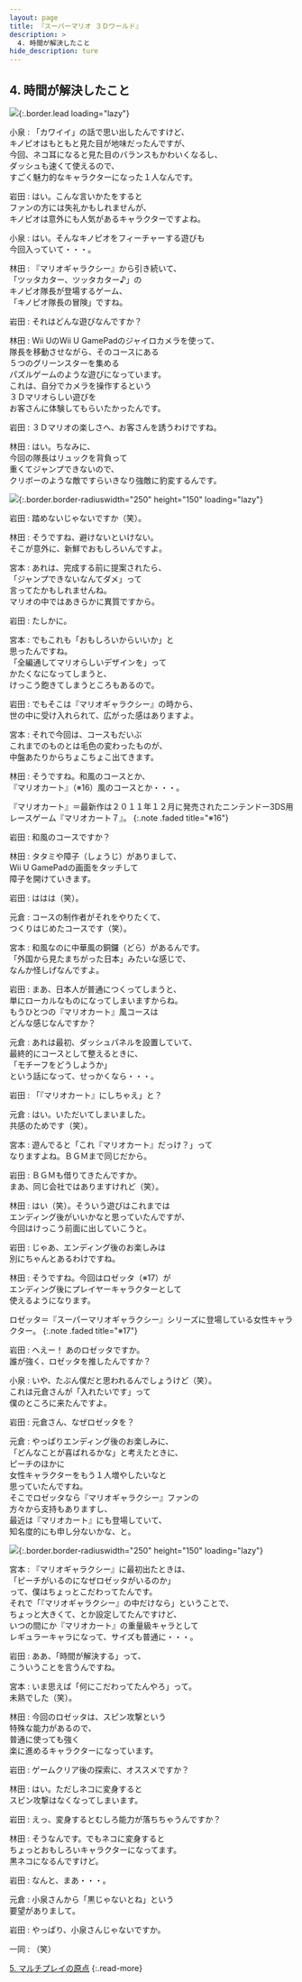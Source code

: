 ```yaml
---
layout: page
title: 『スーパーマリオ ３Ｄワールド』
description: >
  4. 時間が解決したこと
hide_description: ture
---
```



## 4. 時間が解決したこと

![](/interviews/jp/WiiU/ardj/vol1/img/mainvisual4.jpg){:.border.lead loading="lazy"}



小泉
: 「カワイイ」の話で思い出したんですけど、<br>キノピオはもともと見た目が地味だったんですが、<br>今回、ネコ耳になると見た目のバランスもかわいくなるし、<br>ダッシュも速くて使えるので、<br>すごく魅力的なキャラクターになった１人なんです。


岩田
: はい。こんな言いかたをすると<br>ファンの方には失礼かもしれませんが、<br>キノピオは意外にも人気があるキャラクターですよね。


小泉
: はい。そんなキノピオをフィーチャーする遊びも<br>今回入っていて・・・。


林田
: 『マリオギャラクシー』から引き続いて、<br>「ツッタカター、ツッタカター♪」の<br>キノピオ隊長が登場するゲーム、<br>「キノピオ隊長の冒険」ですね。


岩田
: それはどんな遊びなんですか？


林田
: Wii UのWii U GamePadのジャイロカメラを使って、<br>隊長を移動させながら、そのコースにある<br>５つのグリーンスターを集める<br>パズルゲームのような遊びになっています。<br>これは、自分でカメラを操作するという<br>３Ｄマリオらしい遊びを<br>お客さんに体験してもらいたかったんです。


岩田
: ３Ｄマリオの楽しさへ、お客さんを誘うわけですね。


林田
: はい。ちなみに、<br>今回の隊長はリュックを背負って<br>重くてジャンプできないので、<br>クリボーのような敵ですらいきなり強敵に豹変するんです。


![](/interviews/jp/WiiU/ardj/vol1/img/photo10.jpg){:.border.border-radiuswidth="250" height="150"  loading="lazy"}


岩田
: 踏めないじゃないですか（笑）。


林田
: そうですね、避けないといけない。<br>そこが意外に、新鮮でおもしろいんですよ。


宮本
: あれは、完成する前に提案されたら、<br>「ジャンプできないなんてダメ」って<br>言ってたかもしれませんね。<br>マリオの中ではあきらかに異質ですから。


岩田
: たしかに。


宮本
: でもこれも「おもしろいからいいか」と<br>思ったんですね。<br>「全編通してマリオらしいデザインを」って<br>かたくなになってしまうと、<br>けっこう飽きてしまうところもあるので。


岩田
: でもそこは『マリオギャラクシー』の時から、<br>世の中に受け入れられて、広がった感はありますよ。


宮本
: それで今回は、コースもだいぶ<br>これまでのものとは毛色の変わったものが、<br>中盤あたりからちょこちょこ出てきます。


林田
: そうですね。和風のコースとか、<br>『マリオカート』（※16）風のコースとか・・・。

『マリオカート』＝最新作は２０１１年１２月に発売されたニンテンドー3DS用レースゲーム『マリオカート７』。
{:.note .faded title="※16"}




岩田
: 和風のコースですか？


林田
: タタミや障子（しょうじ）がありまして、<br>Wii U GamePadの画面をタッチして<br>障子を開けていきます。


岩田
: ははは（笑）。


元倉
: コースの制作者がそれをやりたくて、<br>つくりはじめたコースです（笑）。


宮本
: 和風なのに中華風の銅鑼（どら）があるんです。<br>「外国から見たまちがった日本」みたいな感じで、<br>なんか怪しげなんですよ。


岩田
: まあ、日本人が普通につくってしまうと、<br>単にローカルなものになってしまいますからね。<br>もうひとつの『マリオカート』風コースは<br>どんな感じなんですか？


元倉
: あれは最初、ダッシュパネルを設置していて、<br>最終的にコースとして整えるときに、<br>「モチーフをどうしようか」<br>という話になって、せっかくなら・・・。


岩田
: 「『マリオカート』にしちゃえ」と？


元倉
: はい。いただいてしまいました。<br>共感のためです（笑）。


宮本
: 遊んでると「これ『マリオカート』だっけ？」って<br>なりますよね。ＢＧＭまで同じだから。


岩田
: ＢＧＭも借りてきたんですか。<br>まあ、同じ会社ではありますけれど（笑）。


林田
: はい（笑）。そういう遊びはこれまでは<br>エンディング後がいいかなと思っていたんですが、<br>今回はけっこう前面に出していこうと。


岩田
: じゃあ、エンディング後のお楽しみは<br>別にちゃんとあるわけですね。


林田
: そうですね。今回はロゼッタ（※17）が<br>エンディング後にプレイヤーキャラクターとして<br>使えるようになります。

ロゼッタ＝『スーパーマリオギャラクシー』シリーズに登場している女性キャラクター。
{:.note .faded title="※17"}




岩田
: へえー！ あのロゼッタですか。<br>誰が強く、ロゼッタを推したんですか？


小泉
: いや、たぶん僕だと思われるんでしょうけど（笑）。<br>これは元倉さんが「入れたいです」って<br>僕のところに来たんですよ。


岩田
: 元倉さん、なぜロゼッタを？


元倉
: やっぱりエンディング後のお楽しみに、<br>「どんなことが喜ばれるかな」と考えたときに、<br>ピーチのほかに<br>女性キャラクターをもう１人増やしたいなと<br>思っていたんですね。<br>そこでロゼッタなら『マリオギャラクシー』ファンの<br>方々から支持もありますし、<br>最近は『マリオカート』にも登場していて、<br>知名度的にも申し分ないかな、と。


![](/interviews/jp/WiiU/ardj/vol1/img/photo11.jpg){:.border.border-radiuswidth="250" height="150"  loading="lazy"}


宮本
: 『マリオギャラクシー』に最初出たときは、<br>「ピーチがいるのになぜロゼッタがいるのか」<br>って、僕はちょっとこだわってたんです。<br>それで「『マリオギャラクシー』の中だけなら」ということで、<br>ちょっと大きくて、とか設定してたんですけど、<br>いつの間にか『マリオカート』の重量級キャラとして<br>レギュラーキャラになって、サイズも普通に・・・。


岩田
: ああ、「時間が解決する」って、<br>こういうことを言うんですね。


宮本
: いま思えば「何にこだわってたんやろ」って。<br>未熟でした（笑）。


林田
: 今回のロゼッタは、スピン攻撃という<br>特殊な能力があるので、<br>普通に使っても強く<br>楽に進めるキャラクターになっています。


岩田
: ゲームクリア後の探索に、オススメですか？


林田
: はい。ただしネコに変身すると<br>スピン攻撃はなくなってしまいます。


岩田
: えっ、変身するとむしろ能力が落ちちゃうんですか？


林田
: そうなんです。でもネコに変身すると<br>ちょっとおもしろいキャラクターになってます。<br>黒ネコになるんですけど。


岩田
: なんと、まあ・・・。


元倉
: 小泉さんから「黒じゃないとね」という<br>要望がありまして。


岩田
: やっぱり、小泉さんじゃないですか。


一同
: （笑）




[5. マルチプレイの原点](5.md)
{:.read-more}